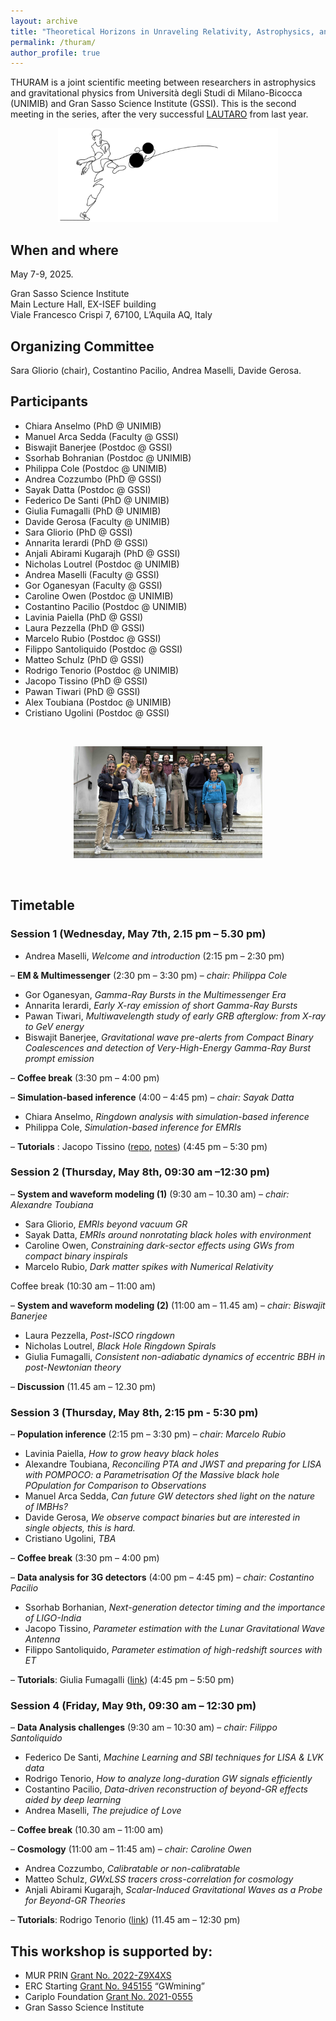 ```yaml
---
layout: archive
title: "Theoretical Horizons in Unraveling Relativity, Astrophysics, and Mergers (THURAM)"
permalink: /thuram/
author_profile: true
---
```


THURAM is a joint scientific meeting between researchers in astrophysics and gravitational physics from Università degli Studi di Milano-Bicocca (UNIMIB) and Gran Sasso Science Institute (GSSI). This is the second meeting in the series, after the very successful [LAUTARO](/lautaro/) from last year.

<p style="text-align: center;">
  <img src="/images/lautarothuram_banner.jpg" alt="Lautaro workshop" style="max-width: 70%; height: auto;" />
</p>

## When and where

May 7-9, 2025. 

Gran Sasso Science Institute  
Main Lecture Hall, EX-ISEF building  
Viale Francesco Crispi 7, 67100, L’Aquila AQ, Italy

## Organizing Committee

Sara Gliorio (chair), Costantino Pacilio, Andrea Maselli, Davide Gerosa.

## Participants

- Chiara Anselmo (PhD @ UNIMIB)  
- Manuel Arca Sedda (Faculty @ GSSI)  
- Biswajit Banerjee (Postdoc @ GSSI)  
- Ssorhab Bohranian (Postdoc @ UNIMIB)  
- Philippa Cole (Postdoc @ UNIMIB)  
- Andrea Cozzumbo (PhD @ GSSI)  
- Sayak Datta (Postdoc @ GSSI)  
- Federico De Santi (PhD @ UNIMIB)  
- Giulia Fumagalli (PhD @ UNIMIB)  
- Davide Gerosa (Faculty @ UNIMIB)  
- Sara Gliorio (PhD @ GSSI)  
- Annarita Ierardi (PhD @ GSSI)  
- Anjali Abirami Kugarajh (PhD @ GSSI)  
- Nicholas Loutrel (Postdoc @ UNIMIB)  
- Andrea Maselli (Faculty @ GSSI)
- Gor Oganesyan (Faculty @ GSSI)  
- Caroline Owen (Postdoc @ UNIMIB)  
- Costantino Pacilio (Postdoc @ UNIMIB)  
- Lavinia Paiella (PhD @ GSSI)  
- Laura Pezzella (PhD @ GSSI)  
- Marcelo Rubio (Postdoc @ GSSI)  
- Filippo Santoliquido (Postdoc @ GSSI)  
- Matteo Schulz (PhD @ GSSI)  
- Rodrigo Tenorio (Postdoc @ UNIMIB)  
- Jacopo Tissino (PhD @ GSSI)  
- Pawan Tiwari (PhD @ GSSI)  
- Alex Toubiana (Postdoc @ UNIMIB)  
- Cristiano Ugolini (Postdoc @ GSSI)

<br>

<p style="text-align: center;">
  <img src="/images/thuram_workshop.jpg" alt="Thuram workshop" style="max-width: 60%; height: auto;" />
</p>

<br>

## Timetable

### Session 1 (Wednesday, May 7th, 2.15 pm – 5.30 pm)

- Andrea Maselli, *Welcome and introduction* (2:15 pm – 2:30 pm)

– **EM & Multimessenger** (2:30 pm – 3:30 pm) – *chair: Philippa Cole*

- Gor Oganesyan, *Gamma-Ray Bursts in the Multimessenger Era*  
- Annarita Ierardi, *Early X-ray emission of short Gamma-Ray Bursts*  
- Pawan Tiwari, *Multiwavelength study of early GRB afterglow: from X-ray to GeV energy*  
- Biswajit Banerjee, *Gravitational wave pre-alerts from Compact Binary Coalescences and detection of Very-High-Energy Gamma-Ray Burst prompt emission*

– **Coffee break** (3:30 pm – 4:00 pm)

– **Simulation-based inference** (4:00 – 4:45 pm) – *chair: Sayak Datta*

- Chiara Anselmo, *Ringdown analysis with simulation-based inference*  
- Philippa Cole, *Simulation-based inference for EMRIs*

– **Tutorials** : Jacopo Tissino ([repo](https://github.com/fellowship-of-clean-code/nested-sampling), [notes](https://htmlpreview.github.io/?https://github.com/fellowship-of-clean-code/nested-sampling/blob/main/nested-sampling-tutorial-PRIN.html)) (4:45 pm – 5:30 pm)

### Session 2 (Thursday, May 8th, 09:30 am –12:30 pm)

– **System and waveform modeling (1)** (9:30 am – 10.30 am) – *chair: Alexandre Toubiana*

- Sara Gliorio, *EMRIs beyond vacuum GR*  
- Sayak Datta, *EMRIs around nonrotating black holes with environment*  
- Caroline Owen, *Constraining dark-sector effects using GWs from compact binary inspirals*  
- Marcelo Rubio, *Dark matter spikes with Numerical Relativity*

Coffee break (10:30 am – 11:00 am)

– **System and waveform modeling (2)** (11:00 am – 11.45 am) – *chair: Biswajit Banerjee*

- Laura Pezzella, *Post-ISCO ringdown*  
- Nicholas Loutrel, *Black Hole Ringdown Spirals*  
- Giulia Fumagalli, *Consistent non-adiabatic dynamics of eccentric BBH in post-Newtonian theory*

– **Discussion** (11.45 am – 12.30 pm)

### Session 3 (Thursday, May 8th, 2:15 pm - 5:30 pm)

– **Population inference** (2:15 pm – 3:30 pm) – *chair: Marcelo Rubio*

- Lavinia Paiella, *How to grow heavy black holes*  
- Alexandre Toubiana, *Reconciling PTA and JWST and preparing for LISA with POMPOCO: a Parametrisation Of the Massive black hole POpulation for Comparison to Observations*  
- Manuel Arca Sedda, *Can future GW detectors shed light on the nature of IMBHs?*  
- Davide Gerosa, *We observe compact binaries but are interested in single objects, this is hard.*  
- Cristiano Ugolini, *TBA*

– **Coffee break** (3:30 pm – 4:00 pm)

– **Data analysis for 3G detectors** (4:00 pm – 4:45 pm) – *chair: Costantino Pacilio*

- Ssorhab Borhanian, *Next-generation detector timing and the importance of LIGO-India*  
- Jacopo Tissino, *Parameter estimation with the Lunar Gravitational Wave Antenna*  
- Filippo Santoliquido, *Parameter estimation of high-redshift sources with ET*

– **Tutorials**: Giulia Fumagalli ([link](https://colab.research.google.com/drive/1Qyg_nfudCab54VRDLzR6Ym4yQa9uciLQ?usp=sharing)) (4:45 pm – 5:50 pm)

### Session 4 (Friday, May 9th, 09:30 am – 12:30 pm)

– **Data Analysis challenges** (9:30 am – 10:30 am) – *chair: Filippo Santoliquido*

- Federico De Santi, *Machine Learning and SBI techniques for LISA & LVK data*  
- Rodrigo Tenorio, *How to analyze long-duration GW signals efficiently*  
- Costantino Pacilio, *Data-driven reconstruction of beyond-GR effects aided by deep learning*  
- Andrea Maselli, *The prejudice of Love*

– **Coffee break** (10.30 am – 11:00 am)

– **Cosmology** (11:00 am – 11:45 am) – *chair: Caroline Owen*

- Andrea Cozzumbo, *Calibratable or non-calibratable*  
- Matteo Schulz, *GWxLSS tracers cross-correlation for cosmology*  
- Anjali Abirami Kugarajh, *Scalar-Induced Gravitational Waves as a Probe for Beyond-GR Theories*

– **Tutorials**: Rodrigo Tenorio ([link](https://github.com/Rodrigo-Tenorio/2025_THURAM_JAX_tutorial)) (11.45 am – 12:30 pm)

## **This workshop is supported by:**

- MUR PRIN [Grant No. 2022-Z9X4XS](https://prin.mur.gov.it/)  
- ERC Starting [Grant No. 945155](https://cordis.europa.eu/project/id/945155) “GWmining”  
- Cariplo Foundation [Grant No. 2021-0555](https://www.fondazionecariplo.it/en/)  
- Gran Sasso Science Institute  

